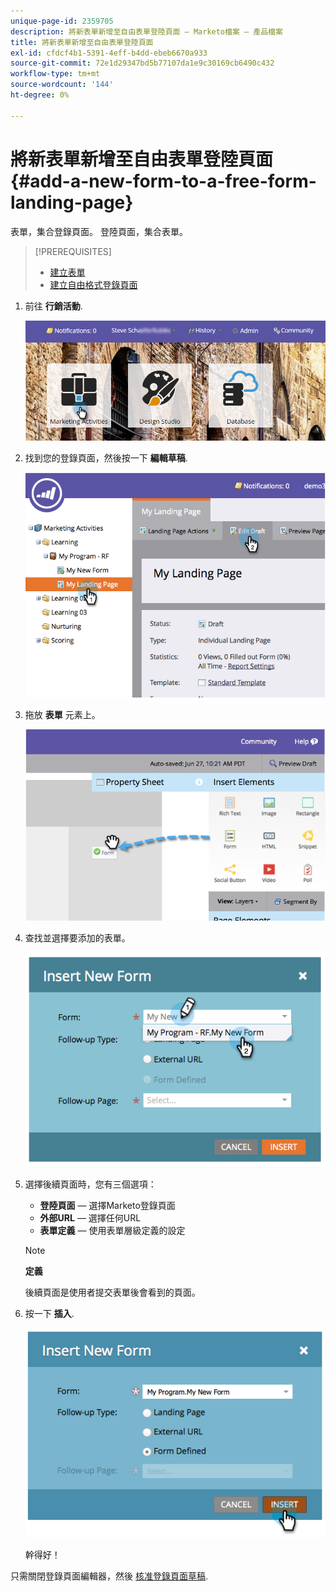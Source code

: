 ```yaml
---
unique-page-id: 2359705
description: 將新表單新增至自由表單登陸頁面 — Marketo檔案 — 產品檔案
title: 將新表單新增至自由表單登陸頁面
exl-id: cfdcf4b1-5391-4eff-b4dd-ebeb6670a933
source-git-commit: 72e1d29347bd5b77107da1e9c30169cb6490c432
workflow-type: tm+mt
source-wordcount: '144'
ht-degree: 0%

---
```


# 將新表單新增至自由表單登陸頁面 {#add-a-new-form-to-a-free-form-landing-page}

表單，集合登錄頁面。 登陸頁面，集合表單。

>[!PREREQUISITES]
>
>* [建立表單](/help/marketo/product-docs/demand-generation/forms/creating-a-form/create-a-form.md)
>* [建立自由格式登錄頁面](/help/marketo/product-docs/demand-generation/landing-pages/free-form-landing-pages/create-a-free-form-landing-page.md)


1. 前往 **行銷活動**.

   ![](assets/login-marketing-activities-1.png)

1. 找到您的登錄頁面，然後按一下 **編輯草稿**.

   ![](assets/image2014-9-16-14-3a44-3a15.png)

1. 拖放 **表單** 元素上。

   ![](assets/image2015-5-21-15-3a43-3a30.png)

1. 查找並選擇要添加的表單。

   ![](assets/image2014-9-16-14-3a44-3a30.png)

1. 選擇後續頁面時，您有三個選項：

   * **登陸頁面**  — 選擇Marketo登錄頁面
   * **外部URL**  — 選擇任何URL
   * **表單定義**  — 使用表單層級定義的設定

   >[!NOTE]
   >
   >**定義**
   >
   >後續頁面是使用者提交表單後會看到的頁面。

1. 按一下 **插入**.

   ![](assets/image2014-9-16-14-3a44-3a38.png)

   幹得好！

只需關閉登錄頁面編輯器，然後 [核准登錄頁面草稿](/help/marketo/product-docs/demand-generation/landing-pages/understanding-landing-pages/approve-unapprove-or-delete-a-landing-page.md).
